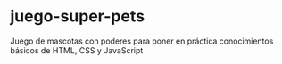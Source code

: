 # juego-super-pets
Juego de mascotas con poderes para poner en práctica conocimientos básicos de HTML, CSS y JavaScript
